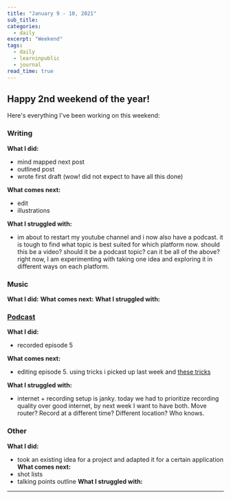 ```yaml
---
title: "January 9 - 10, 2021"
sub_title: 
categories:
  - daily
excerpt: "Weekend"
tags:
  - daily
  - learninpublic
  - journal
read_time: true
---
```


## Happy 2nd weekend of the year!

Here's everything I've been working on this weekend:

### Writing

**What I did:** 
- mind mapped next post
- outlined post
- wrote first draft (wow! did not expect to have all this done)

**What comes next:**
- edit
- illustrations

**What I struggled with:**
- im about to restart my youtube channel and i now also have a podcast. it is tough to find what topic is best suited for which platform now. should this be a video? should it be a podcast topic? can it be all of the above? right now, I am experimenting with taking one idea and exploring it in different ways on each platform.

### Music
**What I did:**
**What comes next:**
**What I struggled with:**

### [Podcast](http://frndshiptime.com)

**What I did:** 
- recorded episode 5

**What comes next:**
- editing episode 5. using tricks i picked up last week and [these tricks](https://simplystatistics.org/2017/09/18/editing-podcasts-logic-pro-x/)

**What I struggled with:**
- internet + recording setup is janky. today we had to prioritize recording quality over good internet, by next week I want to have both. Move router? Record at a different time? Different location? Who knows. 

### Other

**What I did:**
- took an existing idea for a project and adapted it for a certain application
**What comes next:**
- shot lists
- talking points outline
**What I struggled with:**



---
